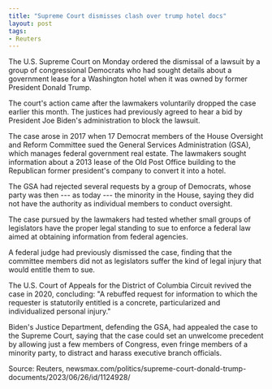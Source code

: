 ```yaml
---
title: "Supreme Court dismisses clash over trump hotel docs"
layout: post
tags:
- Reuters
---
```


The U.S. Supreme Court on Monday ordered the dismissal of a lawsuit by a group of congressional Democrats who had sought details about a government lease for a Washington hotel when it was owned by former President Donald Trump.

The court's action came after the lawmakers voluntarily dropped the case earlier this month. The justices had previously agreed to hear a bid by President Joe Biden's administration to block the lawsuit.

The case arose in 2017 when 17 Democrat members of the House Oversight and Reform Committee sued the General Services Administration (GSA), which manages federal government real estate. The lawmakers sought information about a 2013 lease of the Old Post Office building to the Republican former president's company to convert it into a hotel.

The GSA had rejected several requests by a group of Democrats, whose party was then --- as today --- the minority in the House, saying they did not have the authority as individual members to conduct oversight.

The case pursued by the lawmakers had tested whether small groups of legislators have the proper legal standing to sue to enforce a federal law aimed at obtaining information from federal agencies.

A federal judge had previously dismissed the case, finding that the committee members did not as legislators suffer the kind of legal injury that would entitle them to sue.

The U.S. Court of Appeals for the District of Columbia Circuit revived the case in 2020, concluding: "A rebuffed request for information to which the requester is statutorily entitled is a concrete, particularized and individualized personal injury."

Biden's Justice Department, defending the GSA, had appealed the case to the Supreme Court, saying that the case could set an unwelcome precedent by allowing just a few members of Congress, even fringe members of a minority party, to distract and harass executive branch officials.

Source: Reuters, newsmax.com/politics/supreme-court-donald-trump-documents/2023/06/26/id/1124928/
